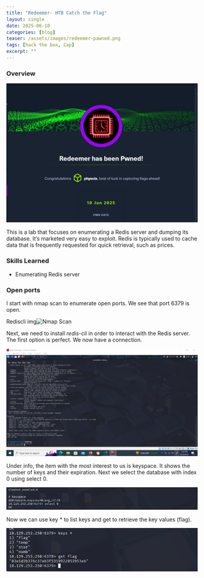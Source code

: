 ```yaml
---
title: "Redeemer- HTB Catch the Flag"
layout: single
date: 2025-06-10
categories: [blog]
teaser: /assets/images/redeemer-pawned.png
tags: [hack the box, Cap]
excerpt: ""
---
```

### Overview
![Redeemer](/assets/images/redeemer-pawned.jpg)

This is a lab that focuses on enumerating a Redis server and dumping its database. It’s marketed very easy to exploit. 
Redis is typically used to cache data that is frequently requested for quick retrieval, such as prices. 

### Skills Learned
- Enumerating Redis server 

### Open ports

I start with nmap scan to enumerate open ports. We see that port 6379 is open. 

Rediscli img<img src="/assets/images/nmaps.png" alt="Nmap Scan" style="max-width:100%;">

Next, we need to install _redis-cli_ in order to interact with the Redis server. The first option is perfect.
We now have a connection. 

<img src="/assets/images/redeemer-redis-connect.png" alt="Redis connected" style="max-width:100%;">

Under info, the item with the most interest to us is keyspace. It shows the number of keys and their expiration.
Next we select the database with index 0 using select 0.

<img src="/assets/images/redeemer-select.png" alt="Select Index 0" style="max-width:100%;">

Now we can use key * to list keys and get <key> to retrieve the key values (flag).

<img src="/assets/images/redeemer-flag.png" alt="Flag" style="max-width:100%;">
